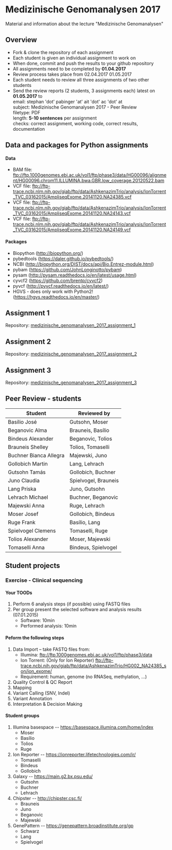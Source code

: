 # Medizinische Genomanalysen 2017
Material and information about the lecture "Medizinische Genomanalysen"

## Overview
* Fork & clone the repository of each assignment
* Each student is given an individual assignment to work on
* When done, commit and push the results to your github repository
* All assignments need to be completed by **01.04.2017**
* Review process takes place from 02.04.2017 01.05.2017
* Each student needs to review all three assignments of two other students
* Send the review reports (2 students, 3 assignments each) latest on **01.05.2017** to <br/>
email: stephan 'dot' pabinger 'at' ait 'dot' ac 'dot' at<br/>
subject: Medizinische Genomanalysen 2017 - Peer Review<br/>
filetype: PDF<br/>
length: **5-10 sentences** per assignment<br/>
checks: correct assignment, working code, correct results, documentation

## Data and packages for Python assignments
#### Data
* BAM file: ftp://ftp.1000genomes.ebi.ac.uk/vol1/ftp/phase3/data/HG00096/alignment/HG00096.chrom11.ILLUMINA.bwa.GBR.low_coverage.20120522.bam 
* VCF file:
ftp://ftp-trace.ncbi.nlm.nih.gov/giab/ftp/data/AshkenazimTrio/analysis/IonTorrent_TVC_03162015/AmpliseqExome.20141120.NA24385.vcf
* VCF file: 
ftp://ftp-trace.ncbi.nlm.nih.gov/giab/ftp/data/AshkenazimTrio/analysis/IonTorrent_TVC_03162015/AmpliseqExome.20141120.NA24143.vcf
* VCF file:
ftp://ftp-trace.ncbi.nlm.nih.gov/giab/ftp/data/AshkenazimTrio/analysis/IonTorrent_TVC_03162015/AmpliseqExome.20141120.NA24149.vcf
  
#### Packages
* Biopython (http://biopython.org/)
* pybedtools (https://daler.github.io/pybedtools/)
* NCBI (http://biopython.org/DIST/docs/api/Bio.Entrez-module.html)
* pybam (https://github.com/JohnLonginotto/pybam)
* pysam (http://pysam.readthedocs.io/en/latest/usage.html)
* cyvcf2 (https://github.com/brentp/cyvcf2)
* pyvcf (http://pyvcf.readthedocs.io/en/latest/)
* HGVS - does only work with Python2! (https://hgvs.readthedocs.io/en/master/)


## Assignment 1
Repository: [medizinische_genomanalysen_2017_assignment_1](https://github.com/spabinger/medizinische_genomanalysen_2017_assignment_1)

## Assignment 2
Repository: [medizinische_genomanalysen_2017_assignment_2](https://github.com/spabinger/medizinische_genomanalysen_2017_assignment_2)

## Assignment 3
Repository: [medizinische_genomanalysen_2017_assignment_3](https://github.com/spabinger/medizinische_genomanalysen_2017_assignment_3)


## Peer Review - students

| Student | Reviewed by | 
| ----- | --- |
| Basílio	José | Gutsohn, Moser | 
| Beganovic	Alma | Brauneis, Basílio | 
| Bindeus	Alexander | Beganovic, Tolios | 
| Brauneis	Shelley | Tolios, Tomaselli | 
| Buchner	Bianca Allegra | Majewski, Juno | 
| Gollobich	Martin | Lang, Lehrach | 
| Gutsohn	Tamás | Gollobich, Buchner | 
| Juno	Claudia | Spielvogel, Brauneis | 
| Lang	Priska | Juno, Gutsohn | 
| Lehrach	Michael | Buchner, Beganovic | 
| Majewski	Anna | Ruge, Lehrach | 
| Moser	Josef | Gollobich, Bindeus | 
| Ruge	Frank | Basílio, Lang | 
| Spielvogel	Clemens | Tomaselli, Ruge | 
| Tolios	Alexander | Moser, Majewski | 
| Tomaselli	Anna | Bindeus, Spielvogel | 


## Student projects

### Exercise - Clinical sequencing

#### Your TOODs
1. Perform 6 analysis steps (if possible) using FASTQ files 
2. Per group present the selected software and analysis results (07.01.2015) 
   * Software: 10min 
   * Performed analysis: 10min

#### Peform the following steps 
1. Data Import – take FASTQ files from:
   * Illumina:  ftp://ftp.1000genomes.ebi.ac.uk/vol1/ftp/phase3/data
   * Ion Torrent: (Only for Ion Reporter)  ftp://ftp-trace.ncbi.nih.gov/giab/ftp/data/AshkenazimTrio/HG002_NA24385_son/ion_exome/
   * Requirement: human, genome (no RNASeq, methylation, …)
2. Quality Control & QC Report 
3. Mapping 
4. Variant Calling (SNV, Indel) 
5. Variant Annotation 
6. Interpretation & Decision Making 

#### Student groups 
1. Illumina basespace  --  https://basespace.illumina.com/home/index 
   * Moser
   * Basílio
   * Tolios
   * Ruge
2. Ion Reporter  --  https://ionreporter.lifetechnologies.com/ir/ 
   * Tomaselli 
   * Bindeus
   * Gollobich
3. Galaxy  --  https://main.g2.bx.psu.edu/ 
   * Gutsohn
   * Buchner
   * Lehrach
4. Chipster  --  http://chipster.csc.fi/ 
   * Brauneis
   * Juno
   * Beganovic
   * Majewski
5. GenePattern  --  https://genepattern.broadinstitute.org/gp
   * Schwarz
   * Lang
   * Spielvogel










